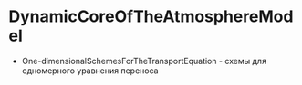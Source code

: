 # DynamicCoreOfTheAtmosphereModel
* One-dimensionalSchemesForTheTransportEquation - схемы для одномерного уравнения переноса
